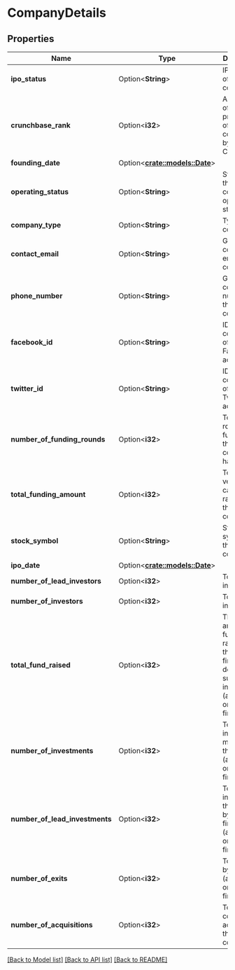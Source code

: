 # CompanyDetails

## Properties

Name | Type | Description | Notes
------------ | ------------- | ------------- | -------------
**ipo_status** | Option<**String**> | IPO status of the company | [optional]
**crunchbase_rank** | Option<**i32**> | A measure of prominence of this company by Crunchbase | [optional]
**founding_date** | Option<[**crate::models::Date**](Date.md)> |  | [optional]
**operating_status** | Option<**String**> | Status of the company's operational status | [optional]
**company_type** | Option<**String**> | Type of company | [optional]
**contact_email** | Option<**String**> | General contact email of the company | [optional]
**phone_number** | Option<**String**> | General contact number of the company | [optional]
**facebook_id** | Option<**String**> | ID of the company's official Facebook account | [optional]
**twitter_id** | Option<**String**> | ID of the company's official Twitter account | [optional]
**number_of_funding_rounds** | Option<**i32**> | Total rounds of funding that this company has raised | [optional]
**total_funding_amount** | Option<**i32**> | Total venture capital raised by this company | [optional]
**stock_symbol** | Option<**String**> | Stock symbol of this public company | [optional]
**ipo_date** | Option<[**crate::models::Date**](Date.md)> |  | [optional]
**number_of_lead_investors** | Option<**i32**> | Total lead investors | [optional]
**number_of_investors** | Option<**i32**> | Total investors | [optional]
**total_fund_raised** | Option<**i32**> |          The total amount of funds raised (by this VC firm) to be deployed as         subsidiary investments (applicable only for VC firms)          | [optional]
**number_of_investments** | Option<**i32**> |          Total investments made by this VC firm (applicable only for VC firms)          | [optional]
**number_of_lead_investments** | Option<**i32**> |          Total investments that was led by this VC firm         (applicable only for VC firms)          | [optional]
**number_of_exits** | Option<**i32**> | Total exits by this VC (applicable only for VC firms) | [optional]
**number_of_acquisitions** | Option<**i32**> | Total companies acquired by this company | [optional]

[[Back to Model list]](../README.md#documentation-for-models) [[Back to API list]](../README.md#documentation-for-api-endpoints) [[Back to README]](../README.md)


